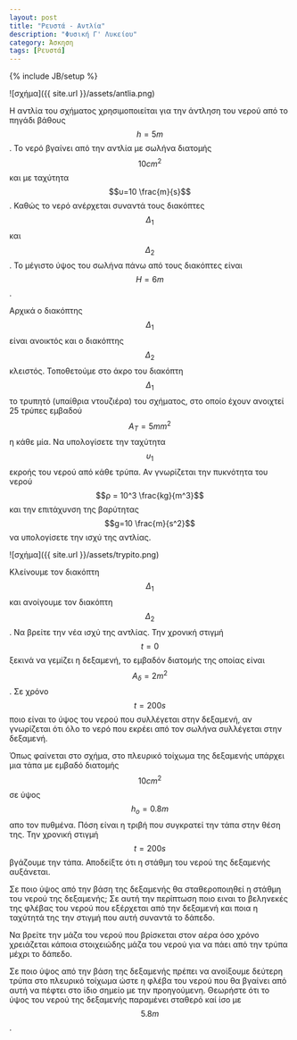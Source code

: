 ```yaml
---
layout: post
title: "Ρευστά - Αντλία"
description: "Φυσική Γ' Λυκείου"
category: Άσκηση
tags: [Ρευστά]
---
```

{% include JB/setup %}

![σχήμα]({{ site.url }}/assets/antlia.png) 

Η αντλία του σχήματος χρησιμοποιείται για την άντληση του νερού από το 
πηγάδι βάθους $$h=5m$$. Το νερό βγαίνει από την αντλία με σωλήνα διατομής
$$10cm^2$$ και με ταχύτητα $$υ=10 \frac{m}{s}$$. Καθώς το νερό ανέρχεται
συναντά τους διακόπτες $$Δ_1$$ και $$Δ_2$$. Το μέγιστο ύψος του σωλήνα πάνω από τους διακόπτες είναι
$$Η=6m$$. 

Αρχικά ο διακόπτης $$Δ_1$$ είναι ανοικτός και ο διακόπτης $$Δ_2$$ κλειστός.
Τοποθετούμε στο άκρο του διακόπτη $$Δ_1$$ το τρυπητό (υπαίθρια ντουζιέρα) του σχήματος, στο οποίο 
έχουν ανοιχτεί 25 τρύπες εμβαδού $$Α_Τ = 5 mm^2$$ η κάθε μία. Να υπολογίσετε την ταχύτητα $$υ_1$$ εκροής του νερού από κάθε τρύπα.
Αν γνωρίζεται την πυκνότητα του νερού $$ρ = 10^3 \frac{kg}{m^3}$$ 
και την επιτάχυνση της βαρύτητας $$g=10 \frac{m}{s^2}$$ να υπολογίσετε την 
ισχύ της αντλίας. 

![σχήμα]({{ site.url }}/assets/trypito.png) 


Kλείνουμε τον διακόπτη $$Δ_1$$ και ανοίγουμε
τον διακόπτη $$Δ_2$$. Να βρείτε την νέα ισχύ της αντλίας. Την χρονική στιγμή $$t=0$$ ξεκινά να γεμίζει η δεξαμενή,
το εμβαδόν διατομής της οποίας είναι $$Α_δ=2m^2$$. Σε χρόνο $$t=200s$$
ποιο είναι το ύψος του νερού που συλλέγεται στην δεξαμενή, αν γνωρίζεται ότι όλο το νερό που εκρέει από τον σωλήνα συλλέγεται στην δεξαμενή.

Όπως φαίνεται στο σχήμα, στο πλευρικό τοίχωμα της δεξαμενής υπάρχει μια τάπα με εμβαδό διατομής $$10cm^2$$ σε ύψος $$h_o=0.8m$$ απο τον πυθμένα. Πόση είναι η τριβή που συγκρατεί την τάπα στην θέση της.
Την χρονική στιγμή $$t=200s$$ βγάζουμε την τάπα. Αποδείξτε ότι η στάθμη του νερού
της δεξαμενής αυξάνεται.

Σε ποιο ύψος από την βάση της δεξαμενής θα σταθεροποιηθεί η στάθμη του νερού της δεξαμενής;
Σε αυτή την περίπτωση ποιο ειναι το βεληνεκές της φλέβας του νερού που εξέρχεται από την δεξαμενή
και ποια η ταχύτητά της την στιγμή που αυτή συναντά το δάπεδο. 

Να βρείτε την μάζα του νερού που βρίσκεται στον αέρα όσο χρόνο χρειάζεται κάποια στοιχειώδης μάζα του νερού
για να πάει από την τρύπα μέχρι το δάπεδο. 

Σε ποιο ύψος από την βάση της δεξαμενής πρέπει να ανοίξουμε δεύτερη τρύπα στο πλευρικό τοίχωμα ώστε 
η φλέβα του νερού που θα βγαίνει από αυτή να πέφτει στο ίδιο σημείο με την προηγούμενη. Θεωρήστε ότι 
το ύψος του νερού της δεξαμενής παραμένει σταθερό καί ίσο με $$5.8m$$. 
